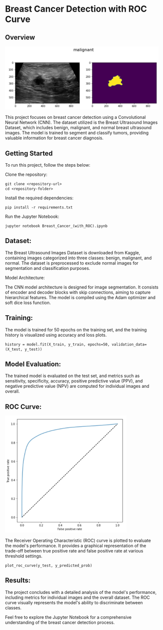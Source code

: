 # Breast Cancer Detection with ROC Curve

## Overview
<img src="overview.JPG" alt="overview" width="900"/>

This project focuses on breast cancer detection using a Convolutional Neural Network (CNN). The dataset utilized is the Breast Ultrasound Images Dataset, which includes benign, malignant, and normal breast ultrasound images. The model is trained to segment and classify tumors, providing valuable information for breast cancer diagnosis.

## Getting Started

To run this project, follow the steps below:

Clone the repository:

   ```
   git clone <repository-url>
   cd <repository-folder>
   ```

Install the required dependencies:

```
pip install -r requirements.txt
```


Run the Jupyter Notebook:

```
jupyter notebook Breast_Cancer_(with_ROC).ipynb
```
    

## Dataset:

The Breast Ultrasound Images Dataset is downloaded from Kaggle, containing images categorized into three classes: benign, malignant, and normal. The dataset is preprocessed to exclude normal images for segmentation and classification purposes.

Model Architecture:

The CNN model architecture is designed for image segmentation. It consists of encoder and decoder blocks with skip connections, aiming to capture hierarchical features. The model is compiled using the Adam optimizer and soft dice loss function.

## Training:

The model is trained for 50 epochs on the training set, and the training history is visualized using accuracy and loss plots.

```
history = model.fit(X_train, y_train, epochs=50, validation_data=(X_test, y_test))
```



## Model Evaluation:

The trained model is evaluated on the test set, and metrics such as sensitivity, specificity, accuracy, positive predictive value (PPV), and negative predictive value (NPV) are computed for individual images and overall.

## ROC Curve:
<img src="ROC.JPG" alt="ROC Curve" width="400"/>


The Receiver Operating Characteristic (ROC) curve is plotted to evaluate the model's performance. It provides a graphical representation of the trade-off between true positive rate and false positive rate at various threshold settings.

```
plot_roc_curve(y_test, y_predicted_prob)
```

## Results:

The project concludes with a detailed analysis of the model's performance, including metrics for individual images and the overall dataset. The ROC curve visually represents the model's ability to discriminate between classes.

Feel free to explore the Jupyter Notebook for a comprehensive understanding of the breast cancer detection process.